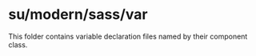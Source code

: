 # su/modern/sass/var

This folder contains variable declaration files named by their component class.
